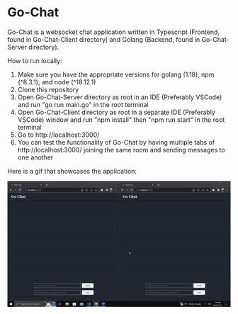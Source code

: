 # Go-Chat
Go-Chat is a websocket chat application written in Typescript (Frontend, found in Go-Chat-Client directory) and Golang (Backend, found in Go-Chat-Server directory).

How to run locally: 
1. Make sure you have the appropriate versions for golang (1.18), npm (^8.3.1), and node (^18.12.1)
2. Clone this repository
3. Open Go-Chat-Server directory as root in an IDE (Preferably VSCode) and run "go run main.go" in the root terminal
4. Open Go-Chat-Client directory as root in a separate IDE (Preferably VSCode) window and run "npm install" then "npm run start" in the root terminal
5. Go to http://localhost:3000/
6. You can test the functionality of Go-Chat by having multiple tabs of http://localhost:3000/ joining the same room and sending messages to one another

Here is a gif that showcases the application: 

![screen-gif](./go-chat-demo.gif)